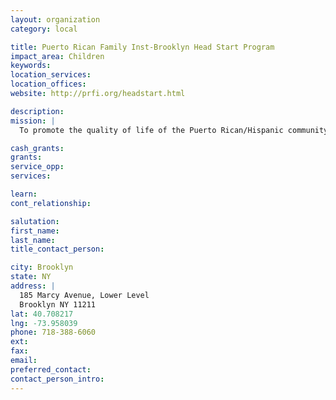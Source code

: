 ```yaml
---
layout: organization
category: local

title: Puerto Rican Family Inst-Brooklyn Head Start Program
impact_area: Children
keywords: 
location_services: 
location_offices: 
website: http://prfi.org/headstart.html

description: 
mission: |
  To promote the quality of life of the Puerto Rican/Hispanic community by providing bilingual and bicultural human services) in the preventive, health, mental health, education and research areas.

cash_grants: 
grants: 
service_opp: 
services: 

learn: 
cont_relationship: 

salutation: 
first_name: 
last_name: 
title_contact_person: 

city: Brooklyn
state: NY
address: |
  185 Marcy Avenue, Lower Level    
  Brooklyn NY 11211
lat: 40.708217
lng: -73.958039
phone: 718-388-6060
ext: 
fax: 
email: 
preferred_contact: 
contact_person_intro: 
---
```

